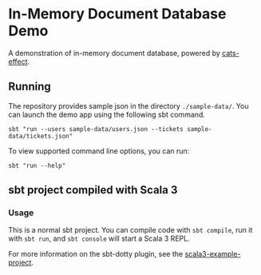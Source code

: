 # In-Memory Document Database Demo

A demonstration of in-memory document database, powered by [cats-effect](https://typelevel.org/cats-effect/).

## Running

The repository provides sample json in the directory `./sample-data/`. You can launch the demo app using the following sbt command.

```shell
sbt "run --users sample-data/users.json --tickets sample-data/tickets.json"
```

To view supported command line options, you can run:

```shell
sbt "run --help"
```

## sbt project compiled with Scala 3

### Usage

This is a normal sbt project. You can compile code with `sbt compile`, run it with `sbt run`, and `sbt console` will start a Scala 3 REPL.

For more information on the sbt-dotty plugin, see the
[scala3-example-project](https://github.com/scala/scala3-example-project/blob/main/README.md).
